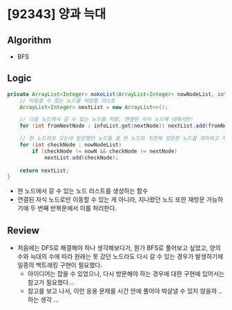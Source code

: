 # [92343] 양과 늑대

## Algorithm
- BFS

## Logic

```java
private ArrayList<Integer> makeList(ArrayList<Integer> nowNodeList, int nowN, int nextNode) {
    // 이동할 수 있는 노드를 저장할 리스트
    ArrayList<Integer> nextList = new ArrayList<>();

    // 다음 노드에서 갈 수 있는 노드를 저장, 연결된 자식 노드에 대해서만!
    for (int fromNextNode : infoList.get(nextNode)) nextList.add(fromNextNode);

    // 현 노드까지 오는데 방문했던 노드들 중 현 노드와 직전에 방문한 노드를 제외하고 저장, DFS로 따지면 백트래킹하는 느낌..
    for (int checkNode : nowNodeList) 
        if (checkNode != nowN && checkNode != nextNode)
            nextList.add(checkNode);
    
    return nextList;
}
```

- 현 노드에서 갈 수 있는 노드 리스트를 생성하는 함수
- 연결된 자식 노드로만 이동할 수 있는 게 아니라, 지나왔던 노드 또한 재방문 가능하기에 두 번째 반복문에서 이를 처리한다.

## Review
- 처음에는 DFS로 해결해야 하나 생각해보다가, 뭔가 BFS로 풀어보고 싶었고, 양의 수와 늑대의 수에 따라 원래는 못 갔던 노드라도 다시 갈 수 있는 경우가 발생하기에 일종의 백트래킹 구현이 필요했다.
  - 아이디어는 잡을 수 있었으나, 다시 방문해야 하는 경우에 대한 구현에 있어서는 참고가 필요했다...
  - 참고를 보고 나서, 이런 응용 문제를 시간 안에 풀어야 박살낼 수 있지 않을까 .. 하는 생각 ...